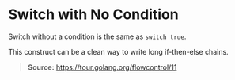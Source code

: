 # Switch with No Condition

Switch without a condition is the same as `switch true`.

This construct can be a clean way to write long if-then-else chains.

> **Source:** https://tour.golang.org/flowcontrol/11
